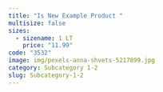 ```yaml
---
title: "Is New Example Product "
multisize: false
sizes:
  - sizename: 1 LT
    price: "11.99"
code: "3532"
image: img/pexels-anna-shvets-5217899.jpg
category: Subcategory 1-2
slug: Subcategory-1-2
---
```

